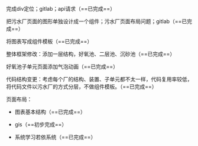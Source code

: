 完成div定位；gitlab；api请求（==已完成==）

把污水厂页面的图形单独设计成一个组件；污水厂页面布局问题；gitlab（==已完成==）

将图表写成组件模板（==已完成==）

整体框架修改：添加一层结构，好氧池、二层池、沉砂池（==已完成==）

好氧池子单元页面添加气泡动画（==已完成==）

代码结构变更：考虑每个厂的结构、装置、子单元都不太一样，代码复用率较低，将代码文件以污水厂的方式分层，不做组件模板。（==已完成==）

页面布局：





- 图表基本结构（==已完成==）

- gis（==初步完成==）
- 系统学习若依系统（==已完成==）